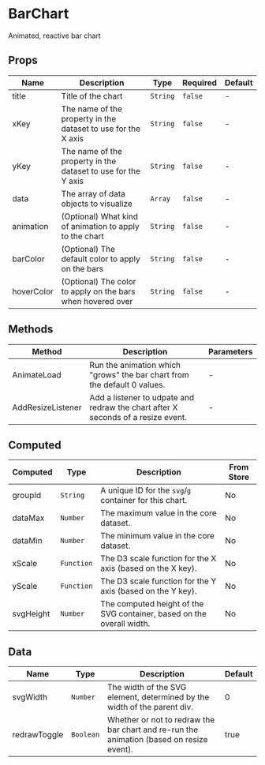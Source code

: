 # BarChart

Animated, reactive bar chart

## Props

<!-- @vuese:BarChart:props:start -->
|Name|Description|Type|Required|Default|
|---|---|---|---|---|
|title|Title of the chart|`String`|`false`|-|
|xKey|The name of the property in the dataset to use for the X axis|`String`|`false`|-|
|yKey|The name of the property in the dataset to use for the Y axis|`String`|`false`|-|
|data|The array of data objects to visualize|`Array`|`false`|-|
|animation|(Optional) What kind of animation to apply to the chart|`String`|`false`|-|
|barColor|(Optional) The default color to apply on the bars|`String`|`false`|-|
|hoverColor|(Optional) The color to apply on the bars when hovered over|`String`|`false`|-|

<!-- @vuese:BarChart:props:end -->


## Methods

<!-- @vuese:BarChart:methods:start -->
|Method|Description|Parameters|
|---|---|---|
|AnimateLoad|Run the animation which "grows" the bar chart from the default 0 values.|-|
|AddResizeListener|Add a listener to udpate and redraw the chart after X seconds of a resize event.|-|

<!-- @vuese:BarChart:methods:end -->


## Computed

<!-- @vuese:BarChart:computed:start -->
|Computed|Type|Description|From Store|
|---|---|---|---|
|groupId|`String`|A unique ID for the `svg`/`g` container for this chart.|No|
|dataMax|`Number`|The maximum value in the core dataset.|No|
|dataMin|`Number`|The minimum value in the core dataset.|No|
|xScale|`Function`|The D3 scale function for the X axis (based on the X key).|No|
|yScale|`Function`|The D3 scale function for the Y axis (based on the Y key).|No|
|svgHeight|`Number`|The computed height of the SVG container, based on the overall width.|No|

<!-- @vuese:BarChart:computed:end -->


## Data

<!-- @vuese:BarChart:data:start -->
|Name|Type|Description|Default|
|---|---|---|---|
|svgWidth|`Number`|The width of the SVG element, determined by the width of the parent div.|0|
|redrawToggle|`Boolean`|Whether or not to redraw the bar chart and re-run the animation (based on resize event).|true|

<!-- @vuese:BarChart:data:end -->



